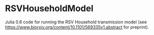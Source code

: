 # RSVHouseholdModel
Julia 0.6 code for running the RSV Household transmission model (see https://www.biorxiv.org/content/10.1101/569335v1.abstract for preprint).
